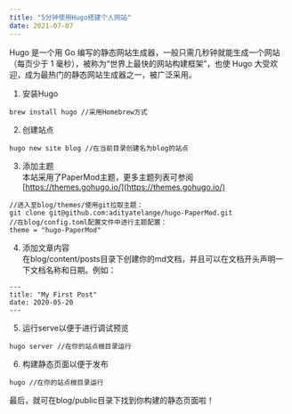 ```yaml
---
title: "5分钟使用Hugo搭建个人网站"
date: 2021-07-07
---
```

Hugo 是一个用 Go 编写的静态网站生成器，一般只需几秒钟就能生成一个网站（每页少于 1 毫秒），被称为“世界上最快的网站构建框架”，也使 Hugo 大受欢迎，成为最热门的静态网站生成器之一，被广泛采用。

1. 安装Hugo
```
brew install hugo //采用Homebrew方式
```
2. 创建站点
```
hugo new site blog //在当前目录创建名为blog的站点
```
3. 添加主题  
本站采用了PaperMod主题，更多主题列表可参阅[https://themes.gohugo.io/](https://themes.gohugo.io/)
```
//进入至blog/themes/使用git拉取主题：
git clone git@github.com:adityatelange/hugo-PaperMod.git 
//在blog/config.toml配置文件中进行主题配置：
theme = "hugo-PaperMod"
```
4. 添加文章内容  
在blog/content/posts目录下创建你的md文档，并且可以在文档开头声明一下文档名称和日期。例如：
```
---
title: "My First Post"
date: 2020-05-20
---
```
5. 运行serve以便于进行调试预览
```
hugo server //在你的站点根目录运行
```
6. 构建静态页面以便于发布
```
hugo //在你的站点根目录运行
```
最后，就可在blog/public目录下找到你构建的静态页面啦！